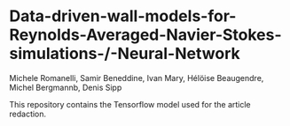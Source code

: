 # Data-driven-wall-models-for-Reynolds-Averaged-Navier-Stokes-simulations-/-Neural-Network
Michele Romanelli, Samir Beneddine, Ivan Mary, Hélöise Beaugendre, Michel Bergmannb, Denis Sipp

This repository contains the Tensorflow model used for the article redaction.
